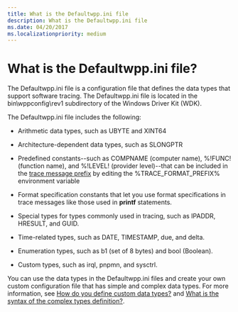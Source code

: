 ```yaml
---
title: What is the Defaultwpp.ini file
description: What is the Defaultwpp.ini file
ms.date: 04/20/2017
ms.localizationpriority: medium
---
```


# What is the Defaultwpp.ini file?


The Defaultwpp.ini file is a configuration file that defines the data types that support software tracing. The Defaultwpp.ini file is located in the bin\\wppconfig\\rev1 subdirectory of the Windows Driver Kit (WDK).

The Defaultwpp.ini file includes the following:

-   Arithmetic data types, such as UBYTE and XINT64

-   Architecture-dependent data types, such as SLONGPTR

-   Predefined constants--such as COMPNAME (computer name), %!FUNC! (function name), and %!LEVEL! (provider level)--that can be included in the [trace message prefix](trace-message-prefix.md) by editing the %TRACE\_FORMAT\_PREFIX% environment variable

-   Format specification constants that let you use format specifications in trace messages like those used in **printf** statements.

-   Special types for types commonly used in tracing, such as IPADDR, HRESULT, and GUID.

-   Time-related types, such as DATE, TIMESTAMP, due, and delta.

-   Enumeration types, such as b1 (set of 8 bytes) and bool (Boolean).

-   Custom types, such as irql, pnpmn, and sysctrl.

You can use the data types in the Defaultwpp.ini files and create your own custom configuration file that has simple and complex data types. For more information, see [How do you define custom data types?](how-do-you-define-custom-data-types-.md) and [What is the syntax of the complex types definition?](what-is-the-syntax-of-the-complex-types-definition-.md).
